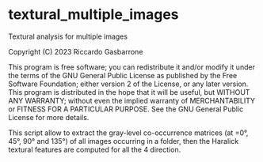 # textural_multiple_images
Textural analysis for multiple images

Copyright (C) 2023  Riccardo Gasbarrone

This program is free software; you can redistribute it and/or modify it under the terms of the GNU General Public License as published by the Free Software Foundation; either version 2 of the License, or  any later version.
This program is distributed in the hope that it will be useful, but WITHOUT ANY WARRANTY; without even the implied warranty of MERCHANTABILITY or FITNESS FOR A PARTICULAR PURPOSE.  See the GNU General Public License for more details.

This script allow to extract the gray-level co-occurrence matrices (at =0°, 45°, 90° and 135°) of all images occurring in a folder, then the Haralick textural features are computed for all the 4 direction. 
